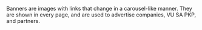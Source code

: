 Banners are images with links that change in a carousel-like manner. They are
shown in every page, and are used to advertise companies, VU SA PKP, and 
partners.

